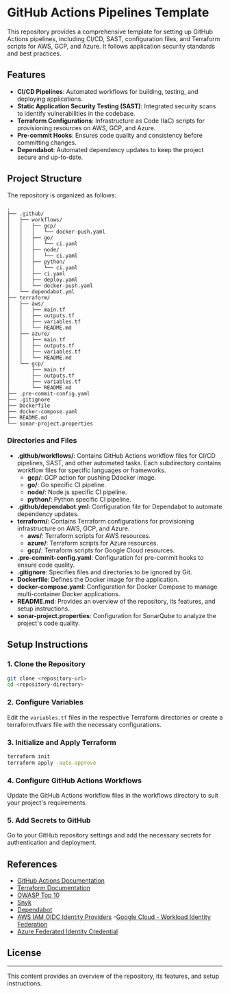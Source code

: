 # GitHub Actions Pipelines Template

This repository provides a comprehensive template for setting up GitHub Actions pipelines, including CI/CD, SAST, configuration files, and Terraform scripts for AWS, GCP, and Azure. It follows application security standards and best practices.

## Features

- **CI/CD Pipelines**: Automated workflows for building, testing, and deploying applications.
- **Static Application Security Testing (SAST)**: Integrated security scans to identify vulnerabilities in the codebase.
- **Terraform Configurations**: Infrastructure as Code (IaC) scripts for provisioning resources on AWS, GCP, and Azure.
- **Pre-commit Hooks**: Ensures code quality and consistency before committing changes.
- **Dependabot**: Automated dependency updates to keep the project secure and up-to-date.

## Project Structure

The repository is organized as follows:

```plaintext
.
├── .github/
│   ├── workflows/
│   │   ├── gcp/
│   │   │   └── docker-push.yaml
│   │   ├── go/
│   │   │   └── ci.yaml
│   │   ├── node/
│   │   │   └── ci.yaml
│   │   ├── python/
│   │   │   └── ci.yaml
│   │   ├── ci.yaml
│   │   ├── deploy.yaml
│   │   └── docker-push.yaml
│   └── dependabot.yml
├── terraform/
│   ├── aws/
│   │   ├── main.tf
│   │   ├── outputs.tf
│   │   ├── variables.tf
│   │   └── README.md
│   ├── azure/
│   │   ├── main.tf
│   │   ├── outputs.tf
│   │   ├── variables.tf
│   │   └── README.md
│   └── gcp/
│       ├── main.tf
│       ├── outputs.tf
│       ├── variables.tf
│       └── README.md
├── .pre-commit-config.yaml
├── .gitignore
├── Dockerfile
├── docker-compose.yaml
├── README.md
└── sonar-project.properties
```

### Directories and Files

- **.github/workflows/**: Contains GitHub Actions workflow files for CI/CD pipelines, SAST, and other automated tasks. Each subdirectory contains workflow files for specific languages or frameworks.
  - **gcp/**: GCP action for pushing Ddocker image.
  - **go/**: Go specific CI pipeline.
  - **node/**: Node.js specific CI pipeline.
  - **python/**: Python specific CI pipeline.
- **.github/dependabot.yml**: Configuration file for Dependabot to automate dependency updates.
- **terraform/**: Contains Terraform configurations for provisioning infrastructure on AWS, GCP, and Azure.
  - **aws/**: Terraform scripts for AWS resources.
  - **azure/**: Terraform scripts for Azure resources.
  - **gcp/**: Terraform scripts for Google Cloud resources.
- **.pre-commit-config.yaml**: Configuration for pre-commit hooks to ensure code quality.
- **.gitignore**: Specifies files and directories to be ignored by Git.
- **Dockerfile**: Defines the Docker image for the application.
- **docker-compose.yaml**: Configuration for Docker Compose to manage multi-container Docker applications.
- **README.md**: Provides an overview of the repository, its features, and setup instructions.
- **sonar-project.properties**: Configuration for SonarQube to analyze the project's code quality.

## Setup Instructions

### 1. Clone the Repository

```bash
git clone <repository-url>
cd <repository-directory>
```

### 2. Configure Variables

Edit the `variables.tf` files in the respective Terraform directories or create a terraform.tfvars file with the necessary configurations.

### 3. Initialize and Apply Terraform

```bash
terraform init
terraform apply -auto-approve
```

### 4. Configure GitHub Actions Workflows

Update the GitHub Actions workflow files in the workflows directory to suit your project's requirements.

### 5. Add Secrets to GitHub

Go to your GitHub repository settings and add the necessary secrets for authentication and deployment.

## References

- [GitHub Actions Documentation](https://docs.github.com/en/actions)
- [Terraform Documentation](https://learn.hashicorp.com/tutorials/terraform/cloud-workspace)
- [OWASP Top 10](https://owasp.org/www-project-top-ten/)
- [Snyk](https://snyk.io/)
- [Dependabot](https://docs.github.com/en/code-security/supply-chain-security/keeping-your-dependencies-updated-automatically)
- [AWS IAM OIDC Identity Providers](https://docs.aws.amazon.com/IAM/latest/UserGuide/id_roles_providers_oidc.html)
-[Google Cloud - Workload Identity Federation](https://cloud.google.com/iam/docs/workload-identity-federation)
- [Azure Federated Identity Credential](https://learn.microsoft.com/en-us/entra/workload-id/workload-identity-federation)

## License

---
This content provides an overview of the repository, its features, and setup instructions.
